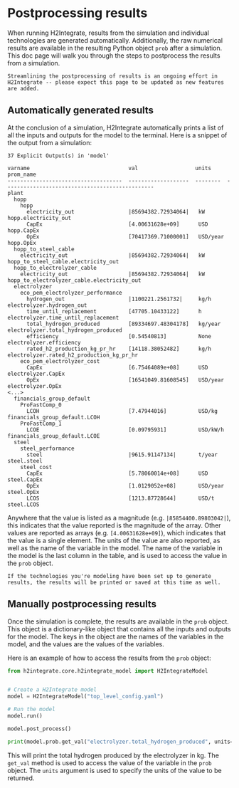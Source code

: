 # Postprocessing results

When running H2Integrate, results from the simulation and individual technologies are generated automatically.
Additionally, the raw numerical results are available in the resulting Python object `prob` after a simulation.
This doc page will walk you through the steps to postprocess the results from a simulation.

```{note}
Streamlining the postprocessing of results is an ongoing effort in H2Integrate -- please expect this page to be updated as new features are added.
```

## Automatically generated results

At the conclusion of a simulation, H2Integrate automatically prints a list of all the inputs and outputs for the model to the terminal.
Here is a snippet of the output from a simulation:

```text
37 Explicit Output(s) in 'model'

varname                               val                  units     prom_name
------------------------------------  -------------------  --------  -----------------------------------------------
plant
  hopp
    hopp
      electricity_out                 |85694382.72934064|   kW         hopp.electricity_out
      CapEx                           [4.00631628e+09]      USD        hopp.CapEx
      OpEx                            [70417369.71000001]   USD/year   hopp.OpEx
  hopp_to_steel_cable
    electricity_out                   |85694382.72934064|   kW         hopp_to_steel_cable.electricity_out
  hopp_to_electrolyzer_cable
    electricity_out                   |85694382.72934064|   kW         hopp_to_electrolyzer_cable.electricity_out
  electrolyzer
    eco_pem_electrolyzer_performance
      hydrogen_out                    |1100221.2561732|     kg/h       electrolyzer.hydrogen_out
      time_until_replacement          [47705.10433122]      h          electrolyzer.time_until_replacement
      total_hydrogen_produced         [89334697.48304178]   kg/year    electrolyzer.total_hydrogen_produced
      efficiency                      [0.54540813]          None       electrolyzer.efficiency
      rated_h2_production_kg_pr_hr    [14118.38052482]      kg/h       electrolyzer.rated_h2_production_kg_pr_hr
    eco_pem_electrolyzer_cost
      CapEx                           [6.75464089e+08]      USD        electrolyzer.CapEx
      OpEx                            [16541049.81608545]   USD/year   electrolyzer.OpEx
<...>
  financials_group_default
    ProFastComp_0
      LCOH                            [7.47944016]          USD/kg     financials_group_default.LCOH
    ProFastComp_1
      LCOE                            [0.09795931]          USD/kW/h   financials_group_default.LCOE
  steel
    steel_performance
      steel                           |9615.91147134|       t/year     steel.steel
    steel_cost
      CapEx                           [5.78060014e+08]      USD        steel.CapEx
      OpEx                            [1.0129052e+08]       USD/year   steel.OpEx
      LCOS                            [1213.87728644]       USD/t      steel.LCOS
```

Anywhere that the value is listed as a magnitude (e.g. `|85854400.89803042|`), this indicates that the value reported is the magnitude of the array.
Other values are reported as arrays (e.g. `[4.00631628e+09]`), which indicates that the value is a single element.
The units of the value are also reported, as well as the name of the variable in the model.
The name of the variable in the model is the last column in the table, and is used to access the value in the `prob` object.

```{note}
If the technologies you're modeling have been set up to generate results, the results will be printed or saved at this time as well.
```

## Manually postprocessing results

Once the simulation is complete, the results are available in the `prob` object.
This object is a dictionary-like object that contains all the inputs and outputs for the model.
The keys in the object are the names of the variables in the model, and the values are the values of the variables.

Here is an example of how to access the results from the `prob` object:

```python
from h2integrate.core.h2integrate_model import H2IntegrateModel


# Create a H2Integrate model
model = H2IntegrateModel("top_level_config.yaml")

# Run the model
model.run()

model.post_process()

print(model.prob.get_val("electrolyzer.total_hydrogen_produced", units='kg'))
```

This will print the total hydrogen produced by the electrolyzer in kg.
The `get_val` method is used to access the value of the variable in the `prob` object.
The `units` argument is used to specify the units of the value to be returned.

